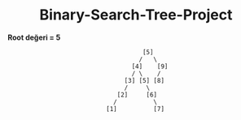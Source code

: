 <div  align="center">

# Binary-Search-Tree-Project
</div>

**Root değeri = 5**


                                         [5]
                                        /   \
                                      [4]    [9]
                                      / \    /
                                    [3] [5] [8]
                                    /     \
                                  [2]     [6]
                                 /          \
                               [1]          [7]
                               